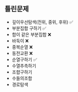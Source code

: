 ## 틀린문제
- 깊이우선탐색(전위, 중위, 후위) ✅
- 부분집합 구하기 ✅
- 합이 같은 부분집합 ❌
- 바둑이 ❌
- 중복순열 ❌
- 동전교환 ❌
- 순열구하기 ✅
- 수열추측하기
- 조햡구하기
- 수들의조합
- 경로탐색
